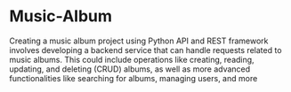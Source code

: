 # Music-Album
Creating a music album project using Python API and REST framework involves developing a backend service that can handle requests related to music albums. This could include operations like creating, reading, updating, and deleting (CRUD) albums, as well as more advanced functionalities like searching for albums, managing users, and more
